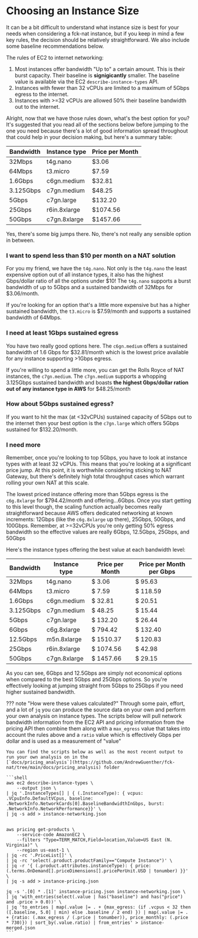 # Choosing an Instance Size

It can be a bit difficult to understand what instance size is best for your needs when considering a fck-nat instance,
but if you keep in mind a few key rules, the decision should be relatively straightforward. We also include some
baseline recommendations below.

The rules of EC2 to internet networking:

1. Most instances offer bandwidth "Up to" a certain amount. This is their burst capacity. Their baseline is
   **signigicantly** smaller. The baseline value is available via the EC2 `describe-instance-types` API.
2. Instances with fewer than 32 vCPUs are limited to a maximum of 5Gbps egress to the internet.
3. Instances with >=32 vCPUs are allowed 50% their baseline bandwidth out to the internet.

Alright, now that we have those rules down, what's the best option for you? It's suggested that you read all of the
sections below before jumping to the one you need because there's a lot of good information spread throughout that
could help in your decision making, but here's a summary table:

| Bandwidth | Instance type | Price per Month |
| --------- | ------------- | --------------- |
| 32Mbps    | t4g.nano      | $3.06           |
| 64Mbps    | t3.micro      | $7.59           |
| 1.6Gbps   | c6gn.medium   | $32.81          |
| 3.125Gbps | c7gn.medium   | $48.25          |
| 5Gbps     | c7gn.large    | $132.20         |
| 25Gbps    | r6in.8xlarge  | $1074.56        |
| 50Gbps    | c7gn.8xlarge  | $1457.66        |

Yes, there's some big jumps there. No, there's not really any sensible option in between.

### I want to spend less than $10 per month on a NAT solution

For you my friend, we have the `t4g.nano`. Not only is the `t4g.nano` the least expensive option out of all instance
types, it also has the highest Gbps/dollar ratio of all the options under $10! The `t4g.nano` supports a burst
bandwidth of up to 5Gbps and a sustained bandwidth of 32Mbps for $3.06/month.

If you're looking for an option that's a little more expensive but has a higher sustained bandwidth, the `t3.micro` is
$7.59/month and supports a sustained bandwidth of 64Mbps.

### I need at least 1Gbps sustained egress

You have two really good options here. The `c6gn.medium` offers a sustained bandwidth of 1.6 Gbps for $32.81/month
which is the lowest price available for any instance supporting >1Gbps egress.

If you're willing to spend a little more, you can get the Rolls Royce of NAT instances, the `c7gn.medium`. The
`c7gn.medium` supports a whopping 3.125Gbps sustained bandwidth and boasts **the highest Gbps/dollar ration out of
any instance type in AWS** for $48.25/month

### How about 5Gbps sustained egress?

If you want to hit the max (at <32vCPUs) sustained capacity of 5Gbps out to the internet then your best option is the
`c7gn.large` which offers 5Gbps sustained for $132.20/month.

### I need **more**

Remember, once you're looking to top 5Gbps, you have to look at instance types with at least 32 vCPUs. This means that
you're looking at a significant price jump. At this point, it is worthwhile considering sticking to NAT Gateway, but
there's definitely high total throughput cases which warrant rolling your own NAT at this scale.

The lowest priced instance offering more than 5Gbps egress is the `c6g.8xlarge` for $794.42/month and offering...6Gbps.
Once you start getting to this level though, the scaling function actually becomes really straightforward because AWS
offers dedicated networking at known increments: 12Gbps (like the `c6g.8xlarge` up there), 25Gbps, 50Gbps, and 100Gbps.
Remember, at >=32vCPUs you're only getting 50% egress bandwidth so the effective values are really 6Gbps, 12.5Gbps,
25Gbps, and 50Gbps

Here's the instance types offering the best value at each bandwidth level:

| Bandwidth | Instance type | Price per Month | Price per Month per Gbps |
| --------- | ------------- | --------------- | ------------------------ |
| 32Mbps    | t4g.nano      | $    3.06       | $   95.63                |
| 64Mbps    | t3.micro      | $    7.59       | $  118.59                |
| 1.6Gbps   | c6gn.medium   | $   32.81       | $   20.51                |
| 3.125Gbps | c7gn.medium   | $   48.25       | $   15.44                |
| 5Gbps     | c7gn.large    | $  132.20       | $   26.44                |
| 6Gbps     | c6g.8xlarge   | $  794.42       | $ 132.40                 |
| 12.5Gbps  | m5n.8xlarge   | $ 1510.37       | $ 120.83                 |
| 25Gbps    | r6in.8xlarge  | $ 1074.56       | $   42.98                |
| 50Gbps    | c7gn.8xlarge  | $ 1457.66       | $   29.15                |

As you can see, 6Gbps and 12.5Gbps are simply not economical options when compared to the best 5Gbps and 25Gbps
options. So you're effectively looking at jumping straight from 5Gbps to 25Gbps if you need higher sustained
bandwidth.

??? note "How were these values calculated?"
    Through some pain, effort, and a lot of `jq` you can produce the source data on your own and perform your own
    analysis on instance types. The scripts below will pull network bandwidth information from the EC2 API and pricing
    information from the pricing API then combine them along with a `max_egress` value that takes into account the
    rules above and a `ratio` value which is effectively Gbps per dollar and is used as a measurement of "value"

    You can find the scripts below as well as the most recent output to run your own analysis on in the 
    [`docs/pricing_analysis`](https://github.com/AndrewGuenther/fck-nat/tree/main/docs/pricing_analysis) folder

    ```shell
    aws ec2 describe-instance-types \
        --output json \
    | jq '.InstanceTypes[] | { (.InstanceType): { vcpus: .VCpuInfo.DefaultVCpus, baseline: .NetworkInfo.NetworkCards[0].BaselineBandwidthInGbps, burst: .NetworkInfo.NetworkPerformance}}' \
    | jq -s add > instance-networking.json


    aws pricing get-products \
        --service-code AmazonEC2 \
        --filters "Type=TERM_MATCH,Field=location,Value=US East (N. Virginia)" \
        --region us-east-1 \
    | jq -rc '.PriceList[]' \
    | jq -rc 'select(.product.productFamily=="Compute Instance")' \
    | jq -r '{ (.product.attributes.instanceType): { price: (.terms.OnDemand[].priceDimensions[].pricePerUnit.USD | tonumber) }}' \
    | jq -s add > instance-pricing.json

    jq -s '.[0] * .[1]' instance-pricing.json instance-networking.json \
    | jq 'with_entries(select(.value | has("baseline") and has("price") and .price > 0.0))' \
    | jq 'to_entries | map(.value |= . + {max_egress: (if .vcpus < 32 then ([.baseline, 5.0] | min) else .baseline / 2 end) }) | map(.value |= . + {ratio: (.max_egress / (.price | tonumber)), price_monthly: (.price * 730)}) | sort_by(.value.ratio) | from_entries' > instance-merged.json
    ```
